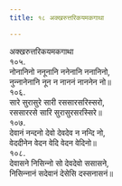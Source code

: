```yaml
---
title: १८ अक्खरुत्तरिकयमकगाथा

---
```

अक्खरुत्तरिकयमकगाथा  
१०५.  
नोनानिनो ननूनानि ननेनानि ननानिनो,  
नुन्‍नानेनानि नून न नाननं नाननेन नो॥  
१०६.  
सारे सुरासुरे सारी रससारसरिस्सरो,  
रससाररसे सारि सुरासुरसरस्सिरे॥  
१०७.  
देवानं नन्दनो देवो देवदेव न नन्दि नो,  
वेददीनेन वेदन वेदि वेदन वेदिनो॥  
१०८.  
देवासने निसिन्‍नो सो देवदेवो ससासने,  
निसिन्‍नानं सदेवानं देसेसि दस्सनासनं॥  